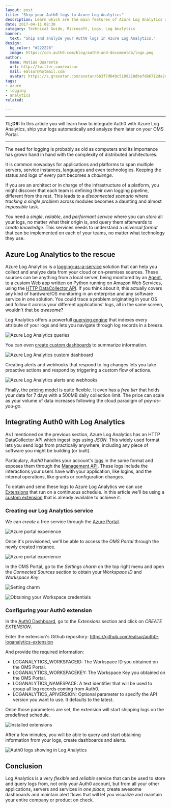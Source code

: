 ```yaml
---
layout: post
title: "Ship your Auth0 logs to Azure Log Analytics"
description: Learn which are the main features of Azure Log Analytics and how can you integrate it with Auth0
date: 2017-04-11 08:30
category: Technical Guide, Microsoft, Logs, Log Analytics
banner:
  text: "Ship and analyze your Auth0 logs in Azure Log Analytics."
design:
  bg_color: "#222228"
  image: https://cdn.auth0.com/blog/auth0-and-documentdb/logo.png
author:
  name: Matías Quaranta
  url: http://twitter.com/ealsur
  mail: ealsur@hotmail.com
  avatar: https://s.gravatar.com/avatar/6b3f7d049c5109218dbefd86712da2d5?s=80
tags:
- azure
- logging
- analytics
related:

---
```


---

**TL;DR:** In this article you will learn how to integrate Auth0 with Azure Log Analytics, ship your logs automatically and analyze them later on your OMS Portal.

---

The need for logging is probably as old as computers and its importance has grown hand in hand with the complexity of distributed architectures.

It is common nowadays for applications and platforms to span multiple servers, service instances, languages and even technologies. Keeping the status and logs of every part becomes a _challenge_.

If you are an architect or in charge of the infrastructure of a platform, you might discover that each team is defining their own logging pipeline, different from the rest. This leads to a _disconnected scenario_ where _tracking a single problem_ across modules becomes a daunting and almost _impossible_ task.

You need a _single_, _reliable_, and _performant service_ where you can _store_ all your logs, no matter what their origin is, and query them afterwards to _create knowledge_. This services needs to understand a _universal format_ that can be implemented on each of your teams, no matter what technology they use.

## Azure Log Analytics to the rescue

Azure Log Analytics is a [logging-as-a-service](https://azure.microsoft.com/services/log-analytics/) solution that can help you collect and analyze data from your cloud or on-premises sources. These sources can be anything from a local server, being monitored by an [Agent](https://docs.microsoft.com/azure/log-analytics/log-analytics-windows-agents), to a custom Web app written on Python running on Amazon Web Services, using the [HTTP DataCollector API](https://docs.microsoft.com/azure/log-analytics/log-analytics-data-collector-api). If you think about it, this actually covers any kind of hardware/OS monitoring in an enterprise and any software service in one solution. You could trace a problem originating in your OS and follow it across your different applications' logs, all in the same screen, wouldn't that be _awesome_?

Log Analytics offers a powerfull [querying engine](https://docs.microsoft.com/azure/log-analytics/log-analytics-log-searches) that indexes every attribute of your logs and lets you navigate through log records in a breeze.

![Azure Log Analytics queries](oms6.png)

You can even [create custom dashboards](https://docs.microsoft.com/azure/log-analytics/log-analytics-dashboards) to summarize information.

![Azure Log Analytics custom dashboard](oms9.png)

Creating alerts and webhooks that respond to log changes lets you take proactive actions and respond by triggering a custom flow of actions.

![Azure Log Analytics alerts and webhooks](oms10.png)

Finally, the [pricing model](https://azure.microsoft.com/pricing/details/log-analytics/) is quite flexible. It even has a _free tier_ that holds your data for 7 days with a 500MB daily collection limit. The price can scale as your volume of data increases following the cloud paradigm of _pay-as-you-go_.

## Integrating Auth0 with Log Analytics

As I mentioned on the previous section, Azure Log Analytics has an HTTP DataCollector API which ingest logs using _JSON_. This widely used format lets you send logs from practically anywhere, including any piece of software you might be building (or built).

Particulary, _Auth0_ handles your account's [logs](https://auth0.com/docs/logs) in the same format and exposes them through the [Management API](https://auth0.com/docs/api/management/v2#!/Logs/get_logs). These logs include the interactions your users have with your application, like logins, and the internal operations, like grants or configuration changes.

To obtain and send these logs to Azure Log Analytics we can use [Extensions](https://auth0.com/docs/extensions) that run on a continuous schedule. In this article we'll be using a [custom extension](https://github.com/ealsur/auth0-loganalytics-extension) that is already available to achieve it.

### Creating our Log Analytics service

We can _create_ a free service through the [Azure Portal](https://portal.azure.com/#create/Microsoft.LogAnalyticsOMS).

![Azure portal experience](oms0.png)

Once it's provisioned, we'll be able to access the _OMS Portal_ through the newly created instance.

![Azure portal experience](oms1.png)

In the OMS Portal, go to the _Settings charm_ on the top right menu and open the _Connected Sources_ section to obtain your _Workspace ID_ and _Workspace Key_.

![Setting charm](oms2.png)

![Obtaining your Workspace credentials](oms3.png)

### Configuring your Auth0 extension

In the [Auth0 Dashboard](https://manage.auth0.com/#/extensions), go to the _Extensions_ section and click on _CREATE EXTENSION_.

Enter the extension's Github repository: https://github.com/ealsur/auth0-loganalytics-extension

And provide the required information:

- LOGANALYTICS_WORKSPACEID: The Workspace ID you obtained on the OMS Portal.
- LOGANALYTICS_WORKSPACEKEY: The Workspace Key you obtained on the OMS Portal.
- LOGANALYTICS_NAMESPACE: A text identifier that will be used to group all log records coming from Auth0.
- LOGANALYTICS_APIVERSION: Optional parameter to specify the API version you want to use. It defaults to the latest.

Once those parameters are set, the extension will start shipping logs on the predefined schedule.

![Installed extensions](oms4.png)

After a few minutes, you will be able to query and start obtaining information from your logs, create dashboards and alerts.

![Auth0 logs showing in Log Analytics](oms5.png)

## Conclusion

Log Analytics is a very _flexible_ and _reliable_ service that can be used to store and query logs from, not only your Auth0 account, but from all your other applications, servers and services in _one place_; create awesome dashboards and maintain alert flows that will let you visualize and maintain your entire company or product on check.

